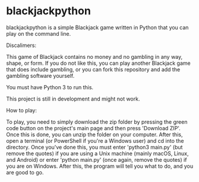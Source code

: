 # blackjackpython
blackjackpython is a simple Blackjack game written in Python that you can play on the command line. 

Discalimers: 

This game of Blackjack contains no money and no gambling in any way, shape, or form. 
If you do not like this, you can play another Blackjack game that does include gambling, or you can fork this repository and add the gambling software yourself.

You must have Python 3 to run this.

This project is still in development and might not work.


How to play:

To play, you need to simply download the zip folder by pressing the green code button on the project's main page and then press 'Download ZIP'. Once this is done, you can unzip the folder on your computer.
After this, open a terminal (or PowerShell if you're a Windows user) and cd into the directory.
Once you've done this, you must enter 'python3 main.py' (but remove the quotes) if you are using a Unix machine (mainly macOS, Linux, and Android) or enter 'python main.py' (once again, remove the quotes) if you are on Windows.
After this, the program will tell you what to do, and you are good to go.
